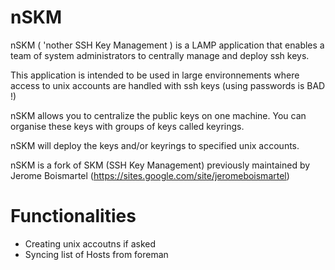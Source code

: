 nSKM
====

nSKM ( 'nother SSH Key Management ) is a LAMP application that enables a team of system administrators to centrally manage and deploy ssh keys.

This application is intended to be used in large environnements where access to unix accounts are handled with ssh keys (using passwords is BAD !)

nSKM allows you to centralize the public keys on one machine. You can organise these keys with groups of keys called keyrings.

nSKM will deploy the keys and/or keyrings to specified unix accounts.

nSKM is a fork of SKM (SSH Key Management) previously maintained by Jerome Boismartel (https://sites.google.com/site/jeromeboismartel)

Functionalities
===============

* Creating unix accoutns if asked
* Syncing list of Hosts from foreman